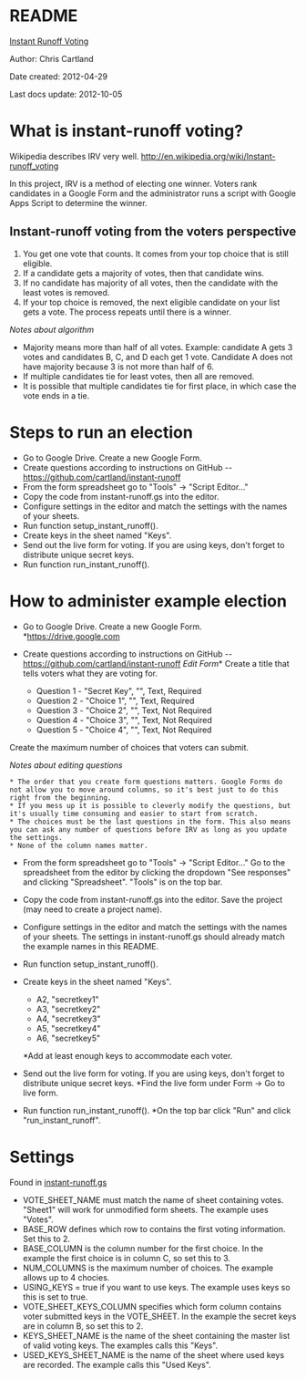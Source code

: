 # README

[Instant Runoff Voting](http://github.com/cartland/instant-runoff "IRV")


Author: Chris Cartland

Date created: 2012-04-29

Last docs update: 2012-10-05


# What is instant-runoff voting?

Wikipedia describes IRV very well. http://en.wikipedia.org/wiki/Instant-runoff_voting

In this project, IRV is a method of electing one winner. Voters rank candidates in a Google Form and the administrator runs a script with Google Apps Script to determine the winner.

## Instant-runoff voting from the voters perspective

1. You get one vote that counts. It comes from your top choice that is still eligible.
2. If a candidate gets a majority of votes, then that candidate wins.
3. If no candidate has majority of all votes, then the candidate with the least votes is removed.
4. If your top choice is removed, the next eligible candidate on your list gets a vote. The process repeats until there is a winner.

_Notes about algorithm_

* Majority means more than half of all votes. Example: candidate A gets 3 votes and candidates B, C, and D each get 1 vote. Candidate A does not have majority because 3 is not more than half of 6.
* If multiple candidates tie for least votes, then all are removed.
* It is possible that multiple candidates tie for first place, in which case the vote ends in a tie.


# Steps to run an election

* Go to Google Drive. Create a new Google Form.
* Create questions according to instructions on GitHub -- https://github.com/cartland/instant-runoff
* From the form spreadsheet go to "Tools" -> "Script Editor..."
* Copy the code from instant-runoff.gs into the editor.
* Configure settings in the editor and match the settings with the names of your sheets.
* Run function setup_instant_runoff().
* Create keys in the sheet named "Keys".
* Send out the live form for voting. If you are using keys, don't forget to distribute unique secret keys.
* Run function run_instant_runoff().


# How to administer example election

* Go to Google Drive. Create a new Google Form.
    *https://drive.google.com
* Create questions according to instructions on GitHub -- https://github.com/cartland/instant-runoff
*Edit Form**
Create a title that tells voters what they are voting for.

    * Question 1 - "Secret Key", "", Text, Required
    * Question 2 - "Choice 1", "", Text, Required
    * Question 3 - "Choice 2", "", Text, Not Required
    * Question 4 - "Choice 3", "", Text, Not Required
    * Question 5 - "Choice 4", "", Text, Not Required

Create the maximum number of choices that voters can submit.

_Notes about editing questions_

    * The order that you create form questions matters. Google Forms do not allow you to move around columns, so it's best just to do this right from the beginning.
    * If you mess up it is possible to cleverly modify the questions, but it's usually time consuming and easier to start from scratch.
    * The choices must be the last questions in the form. This also means you can ask any number of questions before IRV as long as you update the settings.
    * None of the column names matter.

* From the form spreadsheet go to "Tools" -> "Script Editor..."
Go to the spreadsheet from the editor by clicking the dropdown "See responses" and clicking "Spreadsheet". "Tools" is on the top bar.
* Copy the code from instant-runoff.gs into the editor.
Save the project (may need to create a project name). 
* Configure settings in the editor and match the settings with the names of your sheets.
The settings in instant-runoff.gs should already match the example names in this README.
* Run function setup_instant_runoff().
* Create keys in the sheet named "Keys".
    * A2, "secretkey1"
    * A3, "secretkey2"
    * A4, "secretkey3"
    * A5, "secretkey4"
    * A6, "secretkey5"

    *Add at least enough keys to accommodate each voter.

* Send out the live form for voting. If you are using keys, don't forget to distribute unique secret keys.
    *Find the live form under Form -> Go to live form.
* Run function run_instant_runoff().
    *On the top bar click "Run" and click "run_instant_runoff".

# Settings

Found in [instant-runoff.gs](https://github.com/cartland/instant-runoff/blob/master/instant-runoff.gs)

* VOTE\_SHEET\_NAME must match the name of sheet containing votes. "Sheet1" will work for unmodified form sheets. The example uses "Votes".
* BASE\_ROW defines which row to contains the first voting information. Set this to 2.
* BASE\_COLUMN is the column number for the first choice. In the example the first choice is in column C, so set this to 3.
* NUM\_COLUMNS is the maximum number of choices. The example allows up to 4 chocies.
* USING\_KEYS = true if you want to use keys. The example uses keys so this is set to true.
* VOTE\_SHEET\_KEYS\_COLUMN specifies which form column contains voter submitted keys in the VOTE_SHEET. In the example the secret keys are in column B, so set this to 2.
* KEYS\_SHEET\_NAME is the name of the sheet containing the master list of valid voting keys. The examples calls this "Keys".
* USED\_KEYS\_SHEET\_NAME is the name of the sheet where used keys are recorded. The example calls this "Used Keys".

